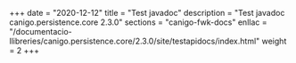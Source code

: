 +++
date        = "2020-12-12"
title       = "Test javadoc"
description = "Test javadoc canigo.persistence.core 2.3.0"
sections    = "canigo-fwk-docs"
enllac		= "/documentacio-llibreries/canigo.persistence.core/2.3.0/site/testapidocs/index.html"
weight		= 2
+++
